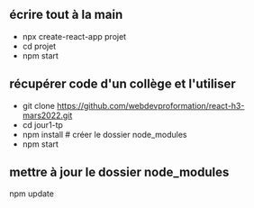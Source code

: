 ## écrire tout à la main

- npx create-react-app projet 
- cd projet
- npm start 

## récupérer code d'un collège et l'utiliser 

-  git clone https://github.com/webdevproformation/react-h3-mars2022.git
- cd jour1-tp
- npm install # créer le dossier node_modules
- npm start 

## mettre à jour le dossier node_modules 
npm update